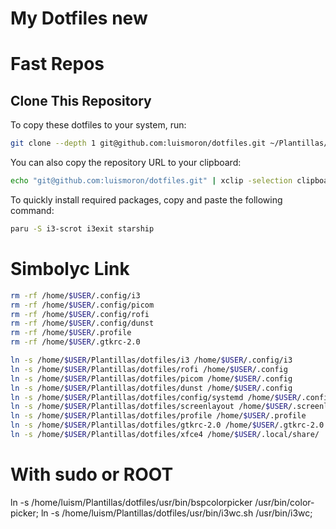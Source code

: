 # My Dotfiles new

# Fast Repos

## Clone This Repository

To copy these dotfiles to your system, run:

```sh
git clone --depth 1 git@github.com:luismoron/dotfiles.git ~/Plantillas/dotfiles
```

You can also copy the repository URL to your clipboard:

```sh
echo "git@github.com:luismoron/dotfiles.git" | xclip -selection clipboard
```

To quickly install required packages, copy and paste the following command:

```sh
paru -S i3-scrot i3exit starship
```

# Simbolyc Link

```sh
rm -rf /home/$USER/.config/i3
rm -rf /home/$USER/.config/picom
rm -rf /home/$USER/.config/rofi
rm -rf /home/$USER/.config/dunst
rm -rf /home/$USER/.profile
rm -rf /home/$USER/.gtkrc-2.0

ln -s /home/$USER/Plantillas/dotfiles/i3 /home/$USER/.config/i3
ln -s /home/$USER/Plantillas/dotfiles/rofi /home/$USER/.config
ln -s /home/$USER/Plantillas/dotfiles/picom /home/$USER/.config
ln -s /home/$USER/Plantillas/dotfiles/dunst /home/$USER/.config
ln -s /home/$USER/Plantillas/dotfiles/config/systemd /home/$USER/.config
ln -s /home/$USER/Plantillas/dotfiles/screenlayout /home/$USER/.screenlayout
ln -s /home/$USER/Plantillas/dotfiles/profile /home/$USER/.profile
ln -s /home/$USER/Plantillas/dotfiles/gtkrc-2.0 /home/$USER/.gtkrc-2.0
ln -s /home/$USER/Plantillas/dotfiles/xfce4 /home/$USER/.local/share/
```

# With sudo or ROOT

ln -s /home/luism/Plantillas/dotfiles/usr/bin/bspcolorpicker /usr/bin/color-picker;
ln -s /home/luism/Plantillas/dotfiles/usr/bin/i3wc.sh /usr/bin/i3wc;
